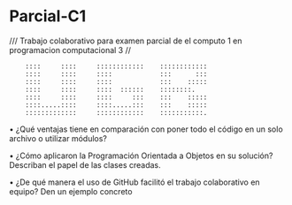 # Parcial-C1
/// Trabajo colaborativo para examen parcial de el computo 1 en programacion computacional 3 //


        ::::     ::::     ::::::::::::    ::::::::::::
        ::::     ::::     ::::            :::      :::
        ::::     ::::     ::::            :::    :::::
        ::::     ::::     ::::  ::::::    ::::::::.
        ::::     ::::     ::::     :::    :::    :::::
        ::::.....::::     ::::.....:::    :::    :::::
        :::::::::::::     ::::::::::::    :::::::::::.

• ¿Qué ventajas tiene en comparación con poner todo el código en un solo archivo o utilizar módulos? 

• ¿Cómo aplicaron la Programación Orientada a Objetos en su solución? Describan el papel de las clases creadas. 

• ¿De qué manera el uso de GitHub facilitó el trabajo colaborativo en equipo? Den un ejemplo concreto 
